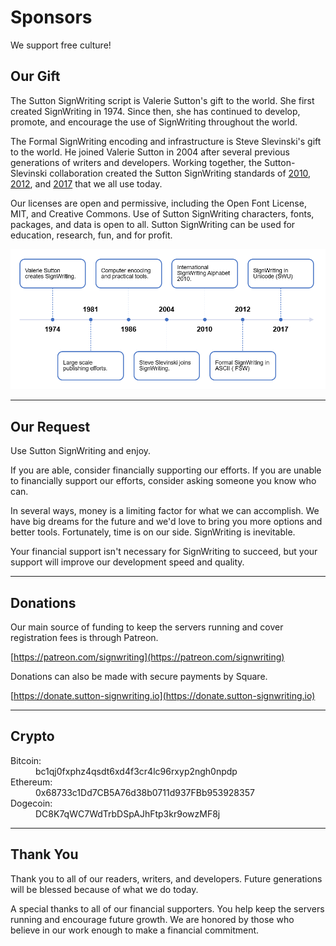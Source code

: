 # Sponsors

We support free culture!

## Our Gift

The Sutton SignWriting script is Valerie Sutton's gift to the world.
She first created SignWriting in 1974.
Since then, she has continued to develop, promote, and encourage the use of SignWriting throughout the world.

The Formal SignWriting encoding and infrastructure is Steve Slevinski's gift to the world.
He joined Valerie Sutton in 2004 after several previous generations of writers and developers.
Working together, the Sutton-Slevinski collaboration created the Sutton SignWriting standards of [2010](https://steve.signwriting.org/#standard2010), [2012](https://steve.signwriting.org/#standard2012), and [2017](https://steve.signwriting.org/#standard2017) that we all use today.

Our licenses are  open and permissive, including the Open Font License, MIT, and Creative Commons.
Use of Sutton SignWriting characters, fonts, packages, and data is open to all.
Sutton SignWriting can be used for education, research, fun, and for profit.

![Sutton SignWriting History](img/sutton-signwriting-history.png)

---

## Our Request

Use Sutton SignWriting and enjoy.

If you are able, consider financially supporting our efforts.
If you are unable to financially support our efforts, consider asking someone you know who can.

In several ways, money is a limiting factor for what we can accomplish.
We have big dreams for the future and we'd love to bring you more options and better tools.
Fortunately, time is on our side.
SignWriting is inevitable.

Your financial support isn't necessary for SignWriting to succeed, but your support will improve our development speed and quality.

---

## Donations

Our main source of funding to keep the servers running and cover registration fees is through Patreon.

[https://patreon.com/signwriting](https://patreon.com/signwriting)

Donations can also be made with secure payments by Square.

[https://donate.sutton-signwriting.io](https://donate.sutton-signwriting.io)

---

## Crypto

<dl>
  <dt>Bitcoin:</dt>
  <dd>bc1qj0fxphz4qsdt6xd4f3cr4lc96rxyp2ngh0npdp</dd>
  <dt>Ethereum:</dt>
  <dd>0x68733c1Dd7CB5A76d38b0711d937FBb953928357</dd>
  <dt>Dogecoin:</dt>
  <dd>DC8K7qWC7WdTrbDSpAJhFtp3kr9owzMF8j</dd>
</dl>

---

## Thank You

Thank you to all of our readers, writers, and developers.
Future generations will be blessed because of what we do today.

A special thanks to all of our financial supporters.
You help keep the servers running and encourage future growth.
We are honored by those who believe in our work enough to make a financial commitment.
